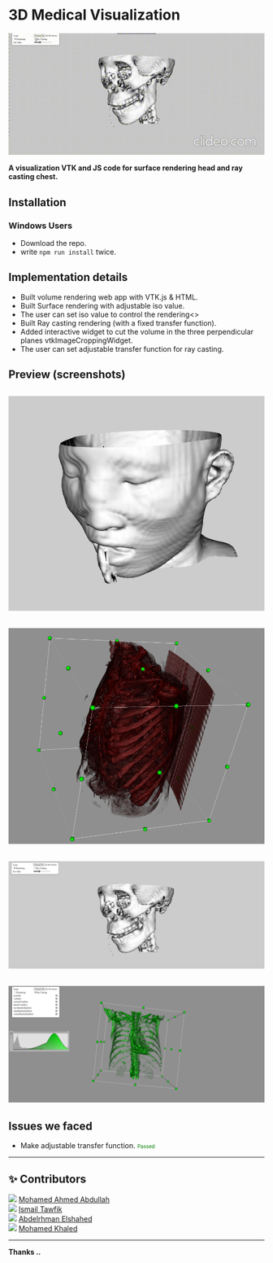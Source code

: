 # 3D Medical Visualization

<img src='./docs/vid.gif' width="1000px" />

<b>A visualization VTK and JS code for surface rendering head and ray casting chest.</b>

## Installation

### Windows Users

- Download the repo.
- write `npm run install` twice.

## Implementation details

- Built volume rendering web app with VTK.js & HTML.
- Built Surface rendering with adjustable iso value.
- The user can set iso value to control the rendering<>
- Built Ray casting rendering (with a fixed transfer function).
- Added interactive widget to cut the volume in the three perpendicular planes vtkImageCroppingWidget.
- The user can set adjustable transfer function for ray casting.

## Preview (screenshots)

![prev image](./docs/prev4.png)
---
![prevVid](./docs/prev5.png)
---
![prevVid](./docs/prev3.png)
---
![prevVid](./docs/prev1.png)
---

## Issues we faced
- Make adjustable transfer function. <span style="font-size:10px; color: green">Passed</span>  


---

## ✨ Contributors

<span>
    <img style="width:50px; height=50px" src="https://user-images.githubusercontent.com/84231705/157937789-63dbdc00-fe72-4536-b094-6b2502ac228b.png"/>
    <a href="https://github.com/MohdFarag">Mohamed Ahmed Abdullah</a>
</span>

<br>

<span>
    <img style="width:50px; height=50px" src="https://user-images.githubusercontent.com/84231705/157937747-2c4551ab-01ef-4ff6-827b-73bf0ead28db.png"/>
    <a href="https://github.com/Ismail-Tawfik">Ismail Tawfik</a>
</span>

<br>

<span>
    <img style="width:50px; height=50px" src="https://avatars.githubusercontent.com/u/73655857?v=4"/>
    <a href="https://github.com/Abdelrhman-Elshahed">Abdelrhman Elshahed</a>
</span>

<br>

<span>
    <img style="width:50px; height=50px" src="https://avatars.githubusercontent.com/u/85259150?v=4"/>
    <a href="https://github.com/mohamedkhsaad">Mohamed Khaled</a>
</span>

---

**Thanks ..**

